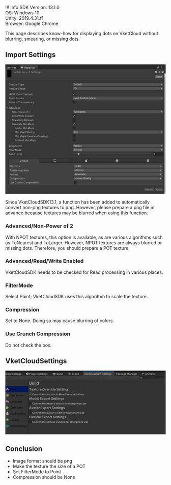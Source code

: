!!! info
    SDK Version: 13.1.0<br>
    OS: Windows 10<br>
    Unity: 2019.4.31.f1<br>
    Browser: Google Chrome

This page describes know-how for displaying dots on VketCloud without blurring, smearing, or missing dots.

## Import Settings
![GuideToClearTextures00](img/GuideToClearTextures00.jpg)

Since VketCloudSDK13.1, a function has been added to automatically convert non-png textures to png. However, please prepare a png file in advance because textures may be blurred when using this function.

### Advanced/Non-Power of 2
With NPOT textures, this option is available, as are various algorithms such as ToNearest and ToLarger. However, NPOT textures are always blurred or missing dots. Therefore, you should prepare a POT texture.

### Advanced/Read/Write Enabled
VketCloudSDK needs to be checked for Read processing in various places.

### FilterMode
Select Point; VketCloudSDK uses this algorithm to scale the texture.

### Compression
Set to None. Doing so may cause blurring of colors.

### Use Crunch Compression
Do not check the box.

## VketCloudSettings
![GuideToClearTextures01](img/GuideToClearTextures01.jpg)

## Conclusion

- Image format should be png
- Make the texture the size of a POT
- Set FilterMode to Point
- Compression should be None
